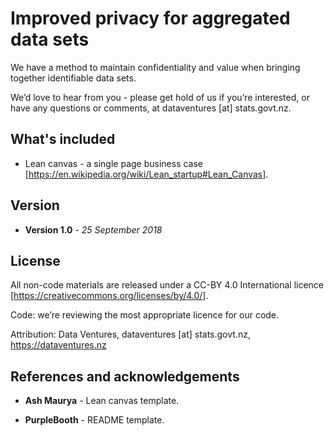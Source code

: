 # Improved privacy for aggregated data sets

We have a method to maintain confidentiality and value when bringing together identifiable data sets.

We’d love to hear from you - please get hold of us if you’re interested, or have any questions or comments, at dataventures [at] stats.govt.nz.

## What's included

* Lean canvas - a single page business case [https://en.wikipedia.org/wiki/Lean_startup#Lean_Canvas].

## Version

* **Version 1.0** - *25 September 2018*

## License

All non-code materials are released under a CC-BY 4.0 International licence [https://creativecommons.org/licenses/by/4.0/].

Code: we’re reviewing the most appropriate licence for our code.

Attribution: Data Ventures, dataventures [at] stats.govt.nz, https://dataventures.nz

## References and acknowledgements

* **Ash Maurya** - Lean canvas template.

* **PurpleBooth** - README template.
